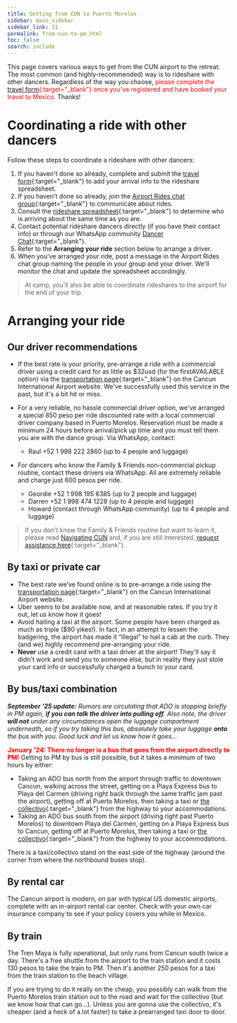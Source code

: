```yaml
---
title: Getting from CUN to Puerto Morelos
sidebar: main_sidebar
sidebar_link: 11
permalink: from-cun-to-pm.html
toc: false
search: include
---
```


This page covers various ways to get from the CUN airport to the retreat. The most common (and highly-recommended) way is to rideshare with other dancers. Regardless of the way you choose, <span style="color: red">please complete the [travel form](https://docs.google.com/forms/d/e/1FAIpQLSex7cyDs_Xf33rAxqU2S749xG_MB4lMQk3fPvF_p0JkkoKyTg/viewform){:target="_blank"} once you’ve registered and have booked your travel to Mexico.</span> Thanks!

<!--# Group rate rides

Once you clear customs at CUN, the scene is quite a zoo! But no need to be intimidated; it’s part of the adventure! To lessen your potential overwhelm, we are arranging rides for all who want them. 

- We’ll connect you with your driver and he will meet you at the curb.
- Our discounted rate is 650 pesos or $35 per car, paid directly to the driver upon arrival in Puerto Morelos. This price is definitely the best rate for a private car and 1/2 the price of getting into a taxi at the airport without an advance reservation!
- To use our service, you must complete the [**travel form**](https://docs.google.com/forms/d/e/1FAIpQLSex7cyDs_Xf33rAxqU2S749xG_MB4lMQk3fPvF_p0JkkoKyTg/viewform){:target="_blank"} well in advance of your arrival date.
-->

# Coordinating a ride with other dancers

Follow these steps to coordinate a rideshare with other dancers:
1. If you haven't done so already, complete and submit the [travel form](https://docs.google.com/forms/d/e/1FAIpQLSex7cyDs_Xf33rAxqU2S749xG_MB4lMQk3fPvF_p0JkkoKyTg/viewform){:target="_blank"} to add your arrival info to the rideshare spreadsheet.
2. If you haven't done so already, join the [Airport Rides chat group](https://chat.whatsapp.com/DiL8kawPPIw4NtxV25MOsq){:target="_blank"} to communicate about rides.
3. Consult the [rideshare spreadsheet](https://docs.google.com/spreadsheets/d/e/2PACX-1vSZSq4OF3O0hydC8OsEiC3n-gKzCRPGZj7wdRLIrn2qmSydI9kxBq9tinuZeEohARD7pqrylkqyNyrQ/pubhtml?gid=1287951932&single=true){:target="_blank"} to determine who is arriving about the same time as you are.
4. Contact potential rideshare dancers directly (if you have their contact info) or through our WhatsApp community [Dancer Chat](https://chat.whatsapp.com/EMbSgSrfAhiFqgHSPwd7mH){:target="_blank"}.
5. Refer to the **Arranging your ride** section below to arrange a driver.
6. When you've arranged your ride, post a message in the Airport Rides chat group naming the people in your group and your driver. We'll monitor the chat and update the spreadsheet accordingly.

> At camp, you'll also be able to coordinate rideshares to the airport for the end of your trip.

# Arranging your ride

## Our driver recommendations

- If the best rate is your priority, pre-arrange a ride with a commercial driver using a credit card for as little as $32usd (for the firstAVAILABLE option) via the [transportation page](https://www.cancunairport.com/transportation.html){:target="_blank"} on the Cancun International Airport website. We've successfully used this service in the past, but it's a bit hit or miss.

- For a very reliable, no hassle commercial driver option, we've arranged a special 850 peso per ride discounted rate with a local commercial driver company based in Puerto Morelos. Reservation must be made a minimum 24 hours before arrival/pick up time and you must tell them you are with the dance group. Via WhatsApp, contact:
  - Raul +52 1 998 222 2860 (up to 4 people and luggage)

- For dancers who know the Family & Friends non-commercial pickup routine, contact these drivers via WhatsApp. All are extremely reliable and charge just 600 pesos per ride.
  - Geordie +52 1 998 195 6385 (up to 2 people and luggage)
  - Darren  +52 1 998 474 1228 (up to 4 people and luggage)
  - Howard  (contact through WhatsApp community) (up to 4 people and luggage)

> If you don't know the Family & Friends routine but want to learn it, please read [Navigating CUN](navigating-cun.md) and, if you are still interested, [request assistance here](https://docs.google.com/forms/d/e/1FAIpQLSeKsY-e9iy44578E1ijjs_g5Bwi1gZCuW439N1bOBlL76U5qg/viewform){:target="_blank"}.

## By taxi or private car

- The best rate we’ve found online is to pre-arrange a ride using the [transportation page](https://www.cancunairport.com/transportation.html){:target="_blank"} on the Cancun International Airport website.
- Uber seems to be available now, and at reasonable rates. If you try it out, let us know how it goes!
- Avoid hailing a taxi at the airport. Some people have been charged as much as triple ($90 yikes!). In fact, in an attempt to lessen the badgering, the airport has made it “illegal” to hail a cab at the curb. They (and we) highly recommend pre-arranging your ride.
- **Never** use a credit card with a taxi driver at the airport! They'll say it didn't work and send you to someone else, but in reality they just stole your card info or successfully charged a bunch to your card.

## By bus/taxi combination

***September '25 update:** Rumors are circulating that ADO is stopping briefly in PM again, **if you can talk the driver into pulling off**. Also note, the driver **will not** under any circumstances open the luggage compartment underneath, so if you try taking this bus, absolutely take your luggage **onto** the bus with you. Good luck and let us know how it goes...*

<span style="color: red">**January '24: There no longer is a bus that goes from the airport directly to PM!**</span> Getting to PM by bus is still possible, but it takes a minimum of two hours by either:

- Taking an ADO bus north from the airport through traffic to downtown Cancun, walking across the street, getting on a Playa Express bus to Playa del Carmen (driving right back through the same traffic jam past the airport), getting off at Puerto Morelos, then taking a taxi or [the collectivo](https://puertomorelos.mx/producto/colectivos/){:target="_blank"} from the highway to your accommodations.
- Taking an ADO bus south from the airport (driving right past Puerto Morelos) to downtown Playa del Carmen, getting on a Playa Express bus to Cancun, getting off at Puerto Morelos, then taking a taxi  or [the collectivo](https://puertomorelos.mx/producto/colectivos/){:target="_blank"} from the highway to your accommodations.

There is a taxi/collectivo stand on the east side of the highway (around the corner from where the northbound buses stop).

## By rental car

The Cancun airport is modern, on par with typical US domestic airports, complete with an in-airport rental car center. Check with your own car insurance company to see if your policy covers you while in Mexico.

## By train

The Tren Maya is fully operational, but only runs from Cancun south twice a day. There's a free shuttle from the airport to the train station and it costs 130 pesos to take the train to PM. Then it's another 250 pesos for a taxi from the train station to the beach village.

If you are trying to do it really on the cheap, you possibly can walk from the Puerto Morelos train station out to the road and wait for the collectivo (but we know how that can go...). Unless you are gonna use the collectivo, it's cheaper (and a heck of a lot faster) to take a prearranged taxi door to door.